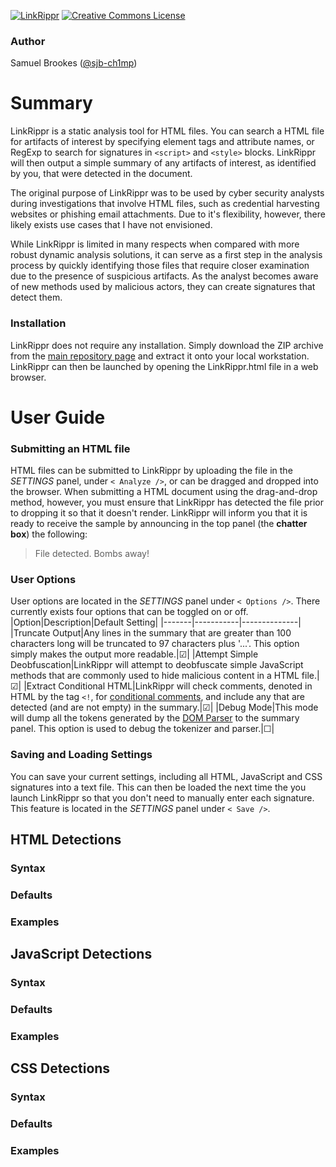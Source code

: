 [![LinkRippr](https://github.com/sjb-ch1mp/LinkRippr/blob/master/img/banner.png)](https://github.com/sjb-ch1mp/LinkRippr/blob/master/README.md)
[![Creative Commons License](https://i.creativecommons.org/l/by-nc-sa/4.0/88x31.png)](http://creativecommons.org/licenses/by-nc-sa/4.0/)

### Author 
Samuel Brookes ([@sjb-ch1mp](https://github.com/sjb-ch1mp))

# Summary
LinkRippr is a static analysis tool for HTML files. You can search a HTML file for artifacts of interest by specifying element tags and attribute names, or RegExp to search for signatures in `<script>` and `<style>` blocks. LinkRippr will then output a simple summary of any artifacts of interest, as identified by you, that were detected in the document.

The original purpose of LinkRippr was to be used by cyber security analysts during investigations that involve HTML files, such as credential harvesting websites or phishing email attachments. Due to it's flexibility, however, there likely exists use cases that I have not envisioned.

While LinkRippr is limited in many respects when compared with more robust dynamic analysis solutions, it can serve as a first step in the analysis process by quickly identifying those files that require closer examination due to the presence of suspicious artifacts.  As the analyst becomes aware of new methods used by malicious actors, they can create signatures that detect them.

### Installation
LinkRippr does not require any installation. Simply download the ZIP archive from the [main repository page](https://github.com/sjb-ch1mp/LinkRippr) and extract it onto your local workstation. LinkRippr can then be launched by opening the LinkRippr.html file in a web browser.

# User Guide
### Submitting an HTML file
HTML files can be submitted to LinkRippr by uploading the file in the _SETTINGS_ panel, under `< Analyze />`, or can be dragged and dropped into the browser. When submitting a HTML document using the drag-and-drop method, however, you must ensure that LinkRippr has detected the file prior to dropping it so that it doesn't render. LinkRippr will inform you that it is ready to receive the sample by announcing in the top panel (the **chatter box**) the following: 
> File detected. Bombs away!

### User Options
User options are located in the _SETTINGS_ panel under `< Options />`. There currently exists four options that can be toggled on or off.
|Option|Description|Default Setting|
|-------|-----------|--------------|
|Truncate Output|Any lines in the summary that are greater than 100 characters long will be truncated to 97 characters plus '...'. This option simply makes the output more readable.|&#9745;|
|Attempt Simple Deobfuscation|LinkRippr will attempt to deobfuscate simple JavaScript methods that are commonly used to hide malicious content in a HTML file.|&#9745;|
|Extract Conditional HTML|LinkRippr will check comments, denoted in HTML by the tag `<!`, for [conditional comments](https://en.wikipedia.org/wiki/Conditional_comment), and include any that are detected (and are not empty) in the summary.|&#9745;|
|Debug Mode|This mode will dump all the tokens generated by the [DOM Parser](https://github.com/sjb-ch1mp/LinkRippr/blob/master/js/dom_parser.js) to the summary panel. This option is used to debug the tokenizer and parser.|&#9744;|

### Saving and Loading Settings
You can save your current settings, including all HTML, JavaScript and CSS signatures into a text file. This can then be loaded the next time the you launch LinkRippr so that you don't need to manually enter each signature. This feature is located in the _SETTINGS_ panel under `< Save />`.

## HTML Detections
### Syntax
### Defaults
### Examples

## JavaScript Detections
### Syntax
### Defaults
### Examples

## CSS Detections
### Syntax
### Defaults
### Examples